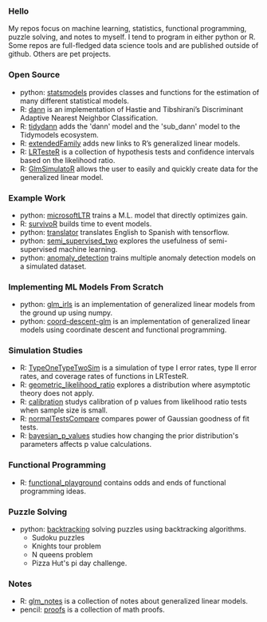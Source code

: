 ### Hello

My repos focus on machine learning, statistics, functional programming, puzzle solving, and notes to myself. I tend to program in either python or R. Some repos are full-fledged data science tools and are published outside of github. Others are pet projects.

### Open Source

-   python: [statsmodels](https://www.statsmodels.org/stable/index.html) provides classes and functions for the estimation of many different statistical models.
-   R: [dann](https://github.com/gmcmacran/dann) is an implementation of Hastie and Tibshirani’s Discriminant Adaptive Nearest Neighbor Classification.
-   R: [tidydann](https://github.com/gmcmacran/tidydann) adds the 'dann' model and the 'sub_dann' model to the Tidymodels ecosystem.
-   R: [extendedFamily](https://github.com/gmcmacran/extendedFamily) adds new links to R’s generalized linear models.
-   R: [LRTesteR](https://github.com/gmcmacran/LRTesteR) is a collection of hypothesis tests and confidence intervals based on the likelihood ratio.
-   R: [GlmSimulatoR](https://github.com/gmcmacran/GlmSimulatoR) allows the user to easily and quickly create data for the generalized linear model.

### Example Work

-   python: [microsoftLTR](https://github.com/gmcmacran/microsoftLTR) trains a M.L. model that directly optimizes gain.
-   R: [survivoR](https://github.com/gmcmacran/survivoR) builds time to event models.
-   python: [translator](https://github.com/gmcmacran/translator) translates English to Spanish with tensorflow.
-   python: [semi_supervised_two](https://github.com/gmcmacran/semi_supervised_two) explores the usefulness of semi-supervised machine learning.
-   python: [anomaly_detection](https://github.com/gmcmacran/anomaly_detection) trains multiple anomaly detection models on a simulated dataset.

### Implementing ML Models From Scratch

-   python: [glm_irls](https://github.com/gmcmacran/glm_irls) is an implementation of generalized linear models from the ground up using numpy.
-   python: [coord-descent-glm](https://github.com/gmcmacran/coord-descent-glm) is an implementation of generalized linear models using coordinate descent and functional programming.

### Simulation Studies

-   R: [TypeOneTypeTwoSim](https://github.com/gmcmacran/TypeOneTypeTwoSim) is a simulation of type I error rates, type II error rates, and coverage rates of functions in LRTesteR.
-   R: [geometric_likelihood_ratio](https://github.com/gmcmacran/geometric_likelihood_ratio) explores a distribution where asymptotic theory does not apply.
-   R: [calibration](https://github.com/gmcmacran/calibration) studys calibration of p values from likelihood ratio tests when sample size is small.
-   R: [normalTestsCompare](https://github.com/gmcmacran/normalTestsCompare) compares power of Gaussian goodness of fit tests.
-   R: [bayesian_p_values](https://github.com/gmcmacran/bayesian_p_values) studies how changing the prior distribution's parameters affects p value calculations.

### Functional Programming

-   R: [functional_playground](https://github.com/gmcmacran/functional_playground) contains odds and ends of functional programming ideas.

### Puzzle Solving

-   python: [backtracking](https://github.com/gmcmacran/backtracking) solving puzzles using backtracking algorithms.
    -   Sudoku puzzles
    -   Knights tour problem
    -   N queens problem
    -   Pizza Hut's pi day challenge.

### Notes

-   R: [glm_notes](https://github.com/gmcmacran/glm_notes) is a collection of notes about generalized linear models.
-   pencil: [proofs](https://github.com/gmcmacran/proofs) is a collection of math proofs.
